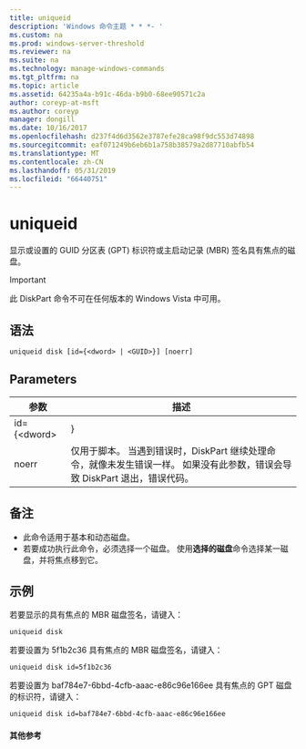 ```yaml
---
title: uniqueid
description: 'Windows 命令主题 * * *- '
ms.custom: na
ms.prod: windows-server-threshold
ms.reviewer: na
ms.suite: na
ms.technology: manage-windows-commands
ms.tgt_pltfrm: na
ms.topic: article
ms.assetid: 64235a4a-b91c-46da-b9b0-68ee90571c2a
author: coreyp-at-msft
ms.author: coreyp
manager: dongill
ms.date: 10/16/2017
ms.openlocfilehash: d237f4d6d3562e3787efe28ca98f9dc553d74898
ms.sourcegitcommit: eaf071249b6eb6b1a758b38579a2d87710abfb54
ms.translationtype: MT
ms.contentlocale: zh-CN
ms.lasthandoff: 05/31/2019
ms.locfileid: "66440751"
---
```

# <a name="uniqueid"></a>uniqueid



显示或设置的 GUID 分区表 (GPT) 标识符或主启动记录 (MBR) 签名具有焦点的磁盘。

> [!IMPORTANT]
> 此 DiskPart 命令不可在任何版本的 Windows Vista 中可用。

## <a name="syntax"></a>语法

```
uniqueid disk [id={<dword> | <GUID>}] [noerr]
```

## <a name="parameters"></a>Parameters

|  参数   |                                                                                             描述                                                                                              |
|--------------|------------------------------------------------------------------------------------------------------------------------------------------------------------------------------------------------------|
| id={\<dword> |                                                                                               <GUID>}                                                                                                |
|    noerr     | 仅用于脚本。 当遇到错误时，DiskPart 继续处理命令，就像未发生错误一样。 如果没有此参数，错误会导致 DiskPart 退出，错误代码。 |

## <a name="remarks"></a>备注

-   此命令适用于基本和动态磁盘。
-   若要成功执行此命令，必须选择一个磁盘。 使用**选择的磁盘**命令选择某一磁盘，并将焦点移到它。

## <a name="BKMK_examples"></a>示例

若要显示的具有焦点的 MBR 磁盘签名，请键入：
```
uniqueid disk
```
若要设置为 5f1b2c36 具有焦点的 MBR 磁盘签名，请键入：
```
uniqueid disk id=5f1b2c36
```
若要设置为 baf784e7-6bbd-4cfb-aaac-e86c96e166ee 具有焦点的 GPT 磁盘的标识符，请键入：
```
uniqueid disk id=baf784e7-6bbd-4cfb-aaac-e86c96e166ee
```

#### <a name="additional-references"></a>其他参考

